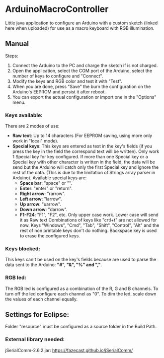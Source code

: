 # ArduinoMacroController

Little java application to configure an Arduino with a custom sketch (linked here when uploaded) for use as a macro keyboard with RGB illumination.

## Manual
Steps:
1. Connect the Arduino to the PC and charge the sketch if is not charged.
1. Open the application, select the COM port of the Arduino, select the number of keys to configure and "Connect".
1. Modify the keys and RGB color and test it with "Test".
1. When you are done, press "Save" the burn the configuration on the Arduino's EEPROM and persist it after reboot.
1. You can export the actual configuration or import one in the "Options" menu.

### Keys available:
There are 2 modes of use:
- **Raw text**: Up to 14 characters (For EEPROM saving, using more only work in "local" mode).
- **Special keys**: This keys are entered as text in the key's fields (if you press the key in the field the correspond text will be written). Only work 1 Special key for key configured. If more than one Special key or a Special key with other character is written in the field, the data will be send but the Arduino will catch only the first Special key and ignore the rest of the data. (This is due to the limitation of Strings array parser in Arduino). Available special keys are:
  - **Space bar**: "space" or "".
  - **Enter**: "enter" or "return".
  - **Right arrow**: "rarrow".
  - **Left arrow**: "larrow".
  - **Up arrow**: "uarrow".
  - **Down arrow**: "darrow".
  - **F1-F24**: "F1", "F2", etc. Only upper case work. Lower case will send it as Raw text
Combinations of keys like "crtl+t" are not allowed for now. Keys "Windows", "Cmd", "Tab", "Shift", "Control", "Alt" and the rest of non printable keys don't do nothing.
Backspace key is used to erase the configured keys.  
  
### Keys blocked:
This keys can't be used on the key's fields because are used to parse the data sent to the Arduino: **"#", "&", "%" and ","**.

### RGB led:
The RGB led is configured as a combination of the R, G and B channels.
To turn off the led configure each channel as "0".
To dim the led, scale down the values of each channel equally.


## Settings for Eclipse:

Folder "resource" must be configured as a source folder in the Build Path.

### External library needed: 

jSerialComm-2.6.2.jar: https://fazecast.github.io/jSerialComm/



